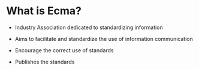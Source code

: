 # What is Ecma?

*   Industry Association dedicated to standardizing information

*   Aims to facilitate and standardize the use of information communication

*   Encourage the correct use of standards

*   Publishes the standards
